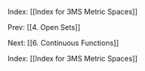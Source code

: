 Index: [[Index for 3MS Metric Spaces]]

Prev: [[4. Open Sets]]

Next: [[6. Continuous Functions]]

Index: [[Index for 3MS Metric Spaces]]